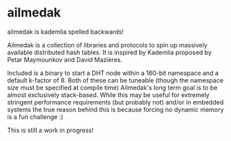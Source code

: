 # ailmedak
ailmedak is kademlia spelled backwards!

Ailmedak is a collection of libraries and protocols to spin up massively available distributed hash tables. It is inspired by Kademlia proposed by Petar Maymounkov and  David Mazières.

Included is a binary to start a DHT node within a 160-bit namespace and a default k-factor of 8. Both of these can be tuneable (though the namespace size must be specified at compile time)
Ailmedak's long term goal is to be almost exclusively stack-based. While this may be useful for extremely stringent performance requirements (but probably not) and/or in embedded systems the true reason behind this is because forcing no dynamic memory is a fun challenge :)

This is still a work in progress!
